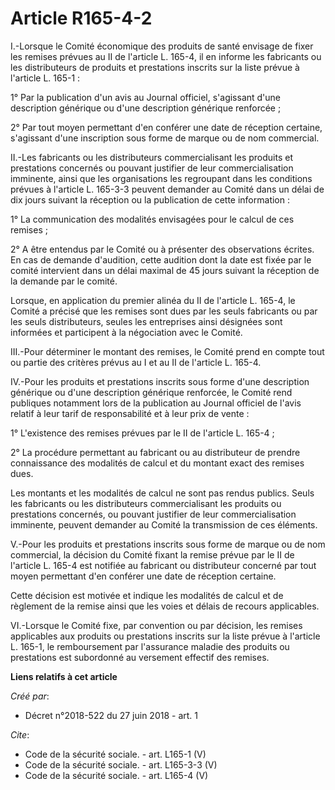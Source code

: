 # Article R165-4-2

I.-Lorsque le Comité économique des produits de santé envisage de fixer les remises prévues au II de l'article L. 165-4, il
en informe les fabricants ou les distributeurs de produits et prestations inscrits sur la liste prévue à l'article L.
165-1 : 

1° Par la publication d'un avis au Journal officiel, s'agissant d'une description générique ou d'une description générique
renforcée ; 

2° Par tout moyen permettant d'en conférer une date de réception certaine, s'agissant d'une inscription sous forme de marque
ou de nom commercial. 

II.-Les fabricants ou les distributeurs commercialisant les produits et prestations concernés ou pouvant justifier de leur
commercialisation imminente, ainsi que les organisations les regroupant dans les conditions prévues à l'article L. 165-3-3
peuvent demander au Comité dans un délai de dix jours suivant la réception ou la publication de cette information : 

1° La communication des modalités envisagées pour le calcul de ces remises ; 

2° A être entendus par le Comité ou à présenter des observations écrites. En cas de demande d'audition, cette audition dont
la date est fixée par le comité intervient dans un délai maximal de 45 jours suivant la réception de la demande par le
comité. 

Lorsque, en application du premier alinéa du II de l'article L. 165-4, le Comité a précisé que les remises sont dues par les
seuls fabricants ou par les seuls distributeurs, seules les entreprises ainsi désignées sont informées et participent à la
négociation avec le Comité. 

III.-Pour déterminer le montant des remises, le Comité prend en compte tout ou partie des critères prévus au I et au II de
l'article L. 165-4. 

IV.-Pour les produits et prestations inscrits sous forme d'une description générique ou d'une description générique
renforcée, le Comité rend publiques notamment lors de la publication au Journal officiel de l'avis relatif à leur tarif de
responsabilité et à leur prix de vente : 

1° L'existence des remises prévues par le II de l'article L. 165-4 ; 

2° La procédure permettant au fabricant ou au distributeur de prendre connaissance des modalités de calcul et du montant
exact des remises dues. 

Les montants et les modalités de calcul ne sont pas rendus publics. Seuls les fabricants ou les distributeurs commercialisant
les produits ou prestations concernés, ou pouvant justifier de leur commercialisation imminente, peuvent demander au Comité
la transmission de ces éléments. 

V.-Pour les produits et prestations inscrits sous forme de marque ou de nom commercial, la décision du Comité fixant la
remise prévue par le II de l'article L. 165-4 est notifiée au fabricant ou distributeur concerné par tout moyen permettant
d'en conférer une date de réception certaine. 

Cette décision est motivée et indique les modalités de calcul et de règlement de la remise ainsi que les voies et délais de
recours applicables. 

VI.-Lorsque le Comité fixe, par convention ou par décision, les remises applicables aux produits ou prestations inscrits sur
la liste prévue à l'article L. 165-1, le remboursement par l'assurance maladie des produits ou prestations est subordonné au
versement effectif des remises.

**Liens relatifs à cet article**

_Créé par_:

  - Décret n°2018-522 du 27 juin 2018 - art. 1

_Cite_:

  - Code de la sécurité sociale. - art. L165-1 (V)
  - Code de la sécurité sociale. - art. L165-3-3 (V)
  - Code de la sécurité sociale. - art. L165-4 (V)
